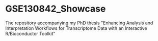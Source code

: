 # GSE130842_Showcase
The repository accompanying my PhD thesis "Enhancing Analysis and Interpretation Workflows for Transcriptome Data with an Interactive R/Bioconductor Toolkit"
